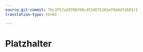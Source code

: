 ```yaml
---
source-git-commit: 7bc3f57a28798768cdf24571161ef9ddd7a581c1
translation-type: tm+mt

---
```

# Platzhalter
